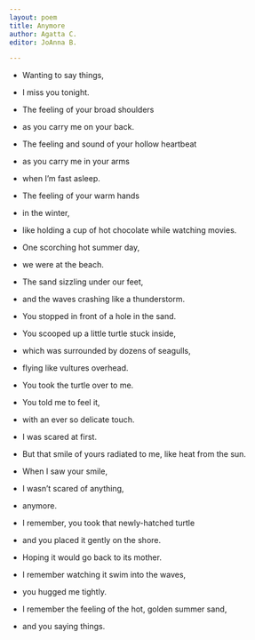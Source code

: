 ```yaml
---
layout: poem
title: Anymore
author: Agatta C.
editor: JoAnna B.

---
```

* Wanting to say things,
* I miss you tonight.
* The feeling of your broad shoulders
* as you carry me on your back.
* The feeling and sound of your hollow heartbeat
* as you carry me in your arms
* when I’m fast asleep.
* The feeling of your warm hands
* in the winter,
* like holding a cup of hot chocolate while watching movies.

* One scorching hot summer day,
* we were at the beach.
* The sand sizzling under our feet,
* and the waves crashing like a thunderstorm.
* You stopped in front of a hole in the sand.
* You scooped up a little turtle stuck inside,
* which was surrounded by dozens of seagulls,
* flying like vultures overhead.
* You took the turtle over to me.
* You told me to feel it,
* with an ever so delicate touch.
* I was scared at first.
* But that smile of yours radiated to me, like heat from the sun.
* When I saw your smile,
* I wasn’t scared of anything,
* anymore.
* I remember, you took that newly-hatched turtle
* and you placed it gently on the shore.
* Hoping it would go back to its mother.
* I remember watching it swim into the waves,
* you hugged me tightly.
* I remember the feeling of the hot, golden summer sand,
* and you saying things.